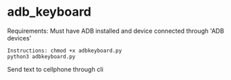 # adb_keyboard
Requirements: Must have ADB installed and device connected through 'ADB devices'

```
Instructions: chmod +x adbkeyboard.py
python3 adbkeyboard.py
```


Send text to cellphone through cli
